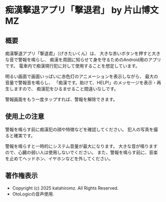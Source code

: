 ﻿# 痴漢撃退アプリ「撃退君」 by 片山博文MZ

## 概要

痴漢撃退アプリ「撃退君」（げきたいくん）は、
大きな赤いボタンを押すと大きな音で警報を鳴らし、
痴漢を周囲に知らせて身を守るためのAndroid用のアプリです。
電車内で痴漢現行犯に対して使用することを想定しています。

明るい画面で画面いっぱいに赤色灯のアニメーションを表示しながら、
最大の音量で警報音を鳴らし、
「痴漢です。助けて、HELP!」のメッセージを表示・再生しますので、
痴漢犯をひるませること間違いなしです。

警報画面をもう一度タップすれば、警報を解除できます。

## 使用上の注意

警報を鳴らす前に痴漢犯の顔や特徴などを確認してください。
犯人の写真を撮ると確実です。

警報を鳴らすと一時的にシステム音量が最大になります。
大きな音が鳴りますので、心臓の弱い人は使用しないでください。
また、警報を鳴らす前に、音楽を止めてヘッドホン、イヤホンなどを外してください。

## 著作権表示

- Copyright (c) 2025 katahiromz. All Rights Reserved.
- OtoLogicの音声使用.

